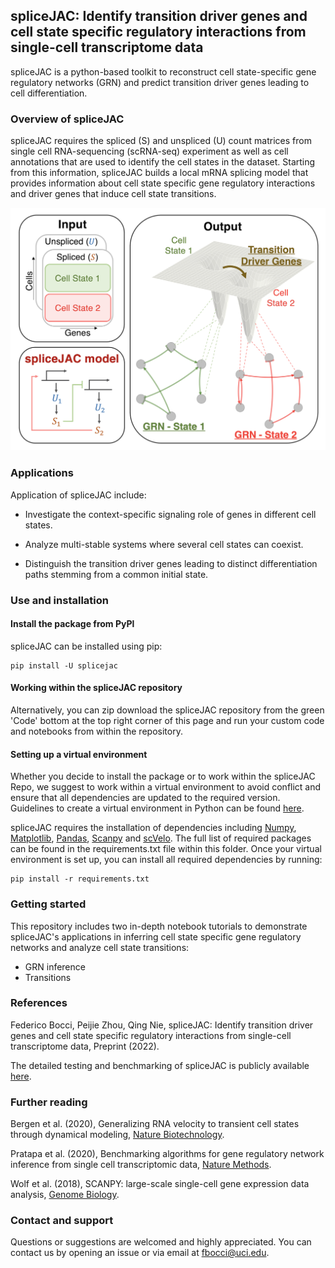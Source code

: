 ## spliceJAC: Identify transition driver genes and cell state specific regulatory interactions from single-cell transcriptome data

spliceJAC is a python-based toolkit to reconstruct cell state-specific gene regulatory networks (GRN) and predict transition driver genes leading to cell differentiation.

### Overview of spliceJAC

spliceJAC requires the spliced (S) and unspliced (U) count matrices from single cell RNA-sequencing (scRNA-seq) experiment as well as cell annotations that are used to identify the cell states in the dataset. Starting from this information, spliceJAC builds a local mRNA splicing model that provides information about cell state specific gene regulatory interactions and driver genes that induce cell state transitions.

![spliceJAC schematic](misc/spliceJAC.png)

### Applications

Application of spliceJAC include:

- Investigate the context-specific signaling role of genes in different cell states.

- Analyze multi-stable systems where several cell states can coexist.

- Distinguish the transition driver genes leading to distinct differentiation paths stemming from a common initial state.

### Use and installation

#### Install the package from PyPl

spliceJAC can be installed using pip:

```console
pip install -U splicejac
```

#### Working within the spliceJAC repository

Alternatively, you can zip download the spliceJAC repository from the green 'Code' bottom at the top right corner of this page and run your custom code and notebooks from within the repository.

#### Setting up a virtual environment 

Whether you decide to install the package or to work within the spliceJAC Repo, we suggest to work within a virtual environment to avoid conflict and ensure that all dependencies are updated to the required version. Guidelines to create a virtual environment in Python can be found [here](https://docs.python.org/3/library/venv.html).

spliceJAC requires the installation of dependencies including [Numpy](https://numpy.org), [Matplotlib](https://matplotlib.org), [Pandas](https://pandas.pydata.org), [Scanpy](https://pandas.pydata.org) and [scVelo](https://scvelo.readthedocs.io). The full list of required packages can be found in the requirements.txt file within this folder. Once your virtual environment is set up, you can install all required dependencies by running:

```console
pip install -r requirements.txt
```

### Getting started

This repository includes two in-depth notebook tutorials to demonstrate spliceJAC's applications in inferring cell state specific gene regulatory networks and analyze cell state transitions:

- GRN inference
- Transitions

### References

Federico Bocci, Peijie Zhou, Qing Nie, spliceJAC: Identify transition driver genes and cell state specific regulatory interactions from single-cell transcriptome data, Preprint (2022).

The detailed testing and benchmarking of spliceJAC is publicly available [here](https://github.com/cliffzhou92/jacobian-inference-benchmarking).

### Further reading

Bergen et al. (2020), Generalizing RNA velocity to transient cell states through dynamical modeling, [Nature Biotechnology](https://www.nature.com/articles/s41587-020-0591-3).

Pratapa et al. (2020), Benchmarking algorithms for gene regulatory network inference from single cell transcriptomic data, [Nature Methods](https://www.nature.com/articles/s41592-019-0690-6).

Wolf et al. (2018), SCANPY: large-scale single-cell gene expression data analysis, [Genome Biology](https://genomebiology.biomedcentral.com/articles/10.1186/s13059-017-1382-0).

### Contact and support

Questions or suggestions are welcomed and highly appreciated. You can contact us by opening an issue or via email at fbocci@uci.edu.

